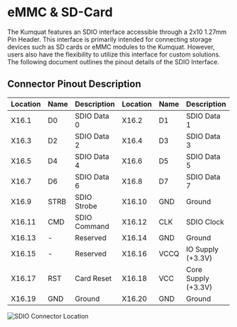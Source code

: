 # eMMC & SD-Card

The Kumquat features an SDIO interface accessible through a 2x10 1.27mm Pin Header. This interface is primarily intended for connecting storage devices such as SD cards or eMMC modules to the Kumquat. However, users also have the flexibility to utilize this interface for custom solutions. The following document outlines the pinout details of the SDIO Interface.

## Connector Pinout Description

| Location | Name | Description  | Location | Name  | Description         |
| -------- | ---- | ------------ | -------- | ----- | ------------------- |
| X16.1    | D0   | SDIO Data 0  | X16.2    | D1    | SDIO Data 1         |
| X16.3    | D2   | SDIO Data 2  | X16.4    | D3    | SDIO Data 3         |
| X16.5    | D4   | SDIO Data 4  | X16.6    | D5    | SDIO Data 5         |
| X16.7    | D6   | SDIO Data 6  | X16.8    | D7    | SDIO Data 7         |
| X16.9    | STRB | SDIO Strobe  | X16.10   | GND   | Ground              |
| X16.11   | CMD  | SDIO Command | X16.12   | CLK   | SDIO Clock          |
| X16.13   | -    | Reserved     | X16.14   | GND   | Ground              |
| X16.15   | -    | Reserved     | X16.16   | VCCQ  | IO Supply (+3.3V)   |
| X16.17   | RST  | Card Reset   | X16.18   | VCC   | Core Supply (+3.3V) |
| X16.19   | GND  | Ground       | X16.20   | GND   | Ground              |

![SDIO Connector Location](../../img/interfaces/connectors.png)